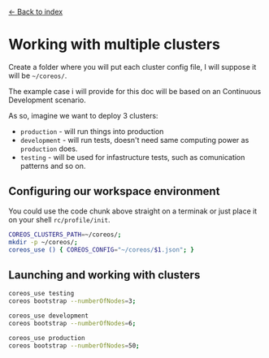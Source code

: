[<- Back to index](README.md)

# Working with multiple clusters

Create a folder where you will put each cluster config file, I will suppose it
will be `~/coreos/`.

The example case i will provide for this doc will be based on an Continuous
Development scenario.

As so, imagine we want to deploy 3 clusters:
- `production` - will run things into production
- `development` - will run tests, doesn't need same computing power as
`production` does.
- `testing` - will be used for infastructure tests, such as comunication
patterns and so on.

## Configuring our workspace environment

You could use the code chunk above straight on a terminak or just place it on
your shell `rc/profile/init`.

```bash
COREOS_CLUSTERS_PATH=~/coreos/;
mkdir -p ~/coreos/;
coreos_use () { COREOS_CONFIG="~/coreos/$1.json"; }
```

## Launching and working with clusters

```bash
coreos_use testing
coreos bootstrap --numberOfNodes=3;
```

```bash
coreos_use development
coreos bootstrap --numberOfNodes=6;
```

```bash
coreos_use production
coreos bootstrap --numberOfNodes=50;
```
